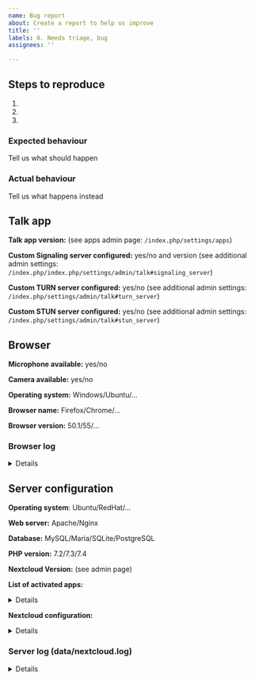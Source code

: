 ```yaml
---
name: Bug report
about: Create a report to help us improve
title: ''
labels: 0. Needs triage, bug
assignees: ''

---
```


## Steps to reproduce
1.
2.
3.

### Expected behaviour
Tell us what should happen

### Actual behaviour
Tell us what happens instead

## Talk app

**Talk app version:** (see apps admin page: `/index.php/settings/apps`)

**Custom Signaling server configured:** yes/no and version (see additional admin settings: `/index.php/index.php/settings/admin/talk#signaling_server`)

**Custom TURN server configured:** yes/no (see additional admin settings: `/index.php/settings/admin/talk#turn_server`)

**Custom STUN server configured:** yes/no (see additional admin settings: `/index.php/settings/admin/talk#stun_server`)


## Browser

**Microphone available:** yes/no

**Camera available:** yes/no

**Operating system:** Windows/Ubuntu/...

**Browser name:** Firefox/Chrome/...

**Browser version:** 50.1/55/...

### Browser log

<details>
```
Insert your browser log here, this could for example include:
a) The javascript console log
b) The network log
c) ...
```

</details>

## Server configuration
<!--
You can use the Issue Template application to prefill most of the required information: https://apps.nextcloud.com/apps/issuetemplate
-->


**Operating system**: Ubuntu/RedHat/...

**Web server:** Apache/Nginx

**Database:** MySQL/Maria/SQLite/PostgreSQL

**PHP version:** 7.2/7.3/7.4

**Nextcloud Version:** (see admin page)

**List of activated apps:**

<details>

```
If you have access to your command line run e.g.:
sudo -u www-data php occ app:list
from within your server installation folder
```
</details>

**Nextcloud configuration:**

<details>

```
If you have access to your command line run e.g.:
sudo -u www-data php occ config:list system
from within your Nextcloud installation folder
```
</details>

### Server log (data/nextcloud.log)
<details>

```
Insert your server log here
```
</details>
